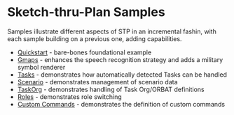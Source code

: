 # Sketch-thru-Plan Samples

Samples illustrate different aspects of STP in an incremental fashin, with each sample building on a previous one, adding capabilities. 

* [Quickstart](../quickstart) - bare-bones foundational example
* [Gmaps](gmaps) - enhances the speech recognition strategy and adds a military symbol renderer
* [Tasks](tasks) - demonstrates how automatically detected Tasks can be handled
* [Scenario](scenario) - demonstrates management of scenario data
* [TaskOrg](to) - demonstrates handling of Task Org/ORBAT definitions
* [Roles](roles) - demonstrates role switching
* [Custom Commands](commands) - demonstrates the definition of custom commands
 